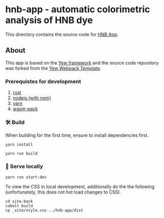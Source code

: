 # hnb-app - automatic colorimetric analysis of HNB dye

This directory contains the source code for [HNB
App](https://colorimetry.net/hnb-app).

## About

This app is based on the [Yew framework](https://yew.rs/docs/) and the source
code repository was forked from the [Yew Webpack
Template](https://github.com/yewstack/yew-wasm-pack-template).

### Prerequistes for development

1) [rust](https://rustup.rs/)
2) [nodejs (with npm)](https://nodejs.org/en/)
3) [yarn](https://classic.yarnpkg.com/en/docs/install)
4) [wasm-pack](https://rustwasm.github.io/wasm-pack/installer/)

### 🛠️ Build

When building for the first time, ensure to install dependencies first.

```
yarn install
```

```
yarn run build
```

### 🔬 Serve locally

```
yarn run start:dev
```

To view the CSS in local development, additionally do the the following
(unfortunately, this does not hot load changes to CSS).

```
cd site-back
cobalt build
cp _site/style.css ../hnb-app/dist
```
